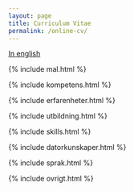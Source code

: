 ```yaml
---
layout: page
title: Curriculum Vitae
permalink: /online-cv/
---
```


[In english](http://127.0.0.1:4000/online-cv/en/)

{% include mal.html %}

{% include kompetens.html %}

<div class="pagebreak"> </div>

{% include erfarenheter.html %}

<div class="pagebreak"> </div>

{% include utbildning.html %}

<div class="pagebreak"> </div>

{% include skills.html %}

<div class="pagebreak"> </div>

{% include datorkunskaper.html %}

{% include sprak.html %}

<div class="pagebreak"> </div>

{% include ovrigt.html %}